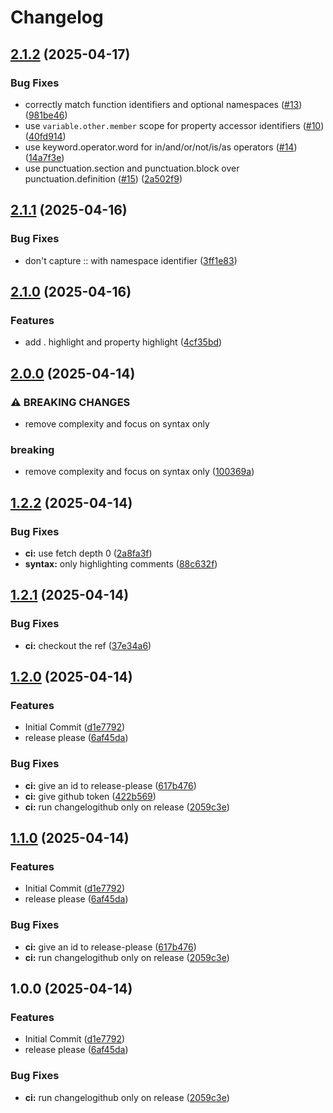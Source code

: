 # Changelog

## [2.1.2](https://github.com/MuntasirSZN/sublime-tera/compare/v2.1.1...v2.1.2) (2025-04-17)


### Bug Fixes

* correctly match function identifiers and optional namespaces ([#13](https://github.com/MuntasirSZN/sublime-tera/issues/13)) ([981be46](https://github.com/MuntasirSZN/sublime-tera/commit/981be46db4c2a1562815caf891c30b0e1f2cc322))
* use `variable.other.member` scope for property accessor identifiers ([#10](https://github.com/MuntasirSZN/sublime-tera/issues/10)) ([40fd914](https://github.com/MuntasirSZN/sublime-tera/commit/40fd914eb91ad4012e5e4a308787adeb40c8e6d5))
* use keyword.operator.word for in/and/or/not/is/as operators ([#14](https://github.com/MuntasirSZN/sublime-tera/issues/14)) ([14a7f3e](https://github.com/MuntasirSZN/sublime-tera/commit/14a7f3eee95d0734e9d00ced1b662551e0e9547f))
* use punctuation.section and punctuation.block over punctuation.definition ([#15](https://github.com/MuntasirSZN/sublime-tera/issues/15)) ([2a502f9](https://github.com/MuntasirSZN/sublime-tera/commit/2a502f9d98711ddca4ad2b685afaa121e42ec483))

## [2.1.1](https://github.com/MuntasirSZN/sublime-tera/compare/v2.1.0...v2.1.1) (2025-04-16)


### Bug Fixes

* don't capture :: with namespace identifier ([3ff1e83](https://github.com/MuntasirSZN/sublime-tera/commit/3ff1e83cb25e6ece9dd1f61bd768459ce3c8e264))

## [2.1.0](https://github.com/MuntasirSZN/sublime-tera-syntax/compare/v2.0.0...v2.1.0) (2025-04-16)


### Features

* add . highlight and property highlight ([4cf35bd](https://github.com/MuntasirSZN/sublime-tera-syntax/commit/4cf35bd2f1b78ea3e94e2468632b15ee588d4780))

## [2.0.0](https://github.com/MuntasirSZN/sublime-tera/compare/v1.2.2...v2.0.0) (2025-04-14)


### ⚠ BREAKING CHANGES

* remove complexity and focus on syntax only

### breaking

* remove complexity and focus on syntax only ([100369a](https://github.com/MuntasirSZN/sublime-tera/commit/100369ae0b5d740dacabf181ecfab218a5b6cc3e))

## [1.2.2](https://github.com/MuntasirSZN/sublime-tera/compare/v1.2.1...v1.2.2) (2025-04-14)


### Bug Fixes

* **ci:** use fetch depth 0 ([2a8fa3f](https://github.com/MuntasirSZN/sublime-tera/commit/2a8fa3f272b9941d4c7e96bbe6e0e4a9d839dca7))
* **syntax:** only highlighting comments ([88c632f](https://github.com/MuntasirSZN/sublime-tera/commit/88c632fc424677e63a1684b5baed6298949048c6))

## [1.2.1](https://github.com/MuntasirSZN/sublime-tera/compare/v1.2.0...v1.2.1) (2025-04-14)


### Bug Fixes

* **ci:** checkout the ref ([37e34a6](https://github.com/MuntasirSZN/sublime-tera/commit/37e34a6b00df109aeb8e6f318d534c75af7e44c3))

## [1.2.0](https://github.com/MuntasirSZN/sublime-tera/compare/v1.1.0...v1.2.0) (2025-04-14)


### Features

* Initial Commit ([d1e7792](https://github.com/MuntasirSZN/sublime-tera/commit/d1e7792ba97a9b4c46f76db8a36b223ec326ced9))
* release please ([6af45da](https://github.com/MuntasirSZN/sublime-tera/commit/6af45dab7cdf268e4d8cf496d98c3852ce9d1e38))


### Bug Fixes

* **ci:** give an id to release-please ([617b476](https://github.com/MuntasirSZN/sublime-tera/commit/617b476480a8df299122cf3223597942f2c5abc3))
* **ci:** give github token ([422b569](https://github.com/MuntasirSZN/sublime-tera/commit/422b569d106843476cb99549a003b2a562e699d9))
* **ci:** run changelogithub only on release ([2059c3e](https://github.com/MuntasirSZN/sublime-tera/commit/2059c3e98cf48aec5b65a3aab358c2071d0994ed))

## [1.1.0](https://github.com/MuntasirSZN/sublime-tera/compare/v1.0.0...v1.1.0) (2025-04-14)


### Features

* Initial Commit ([d1e7792](https://github.com/MuntasirSZN/sublime-tera/commit/d1e7792ba97a9b4c46f76db8a36b223ec326ced9))
* release please ([6af45da](https://github.com/MuntasirSZN/sublime-tera/commit/6af45dab7cdf268e4d8cf496d98c3852ce9d1e38))


### Bug Fixes

* **ci:** give an id to release-please ([617b476](https://github.com/MuntasirSZN/sublime-tera/commit/617b476480a8df299122cf3223597942f2c5abc3))
* **ci:** run changelogithub only on release ([2059c3e](https://github.com/MuntasirSZN/sublime-tera/commit/2059c3e98cf48aec5b65a3aab358c2071d0994ed))

## 1.0.0 (2025-04-14)


### Features

* Initial Commit ([d1e7792](https://github.com/MuntasirSZN/sublime-tera/commit/d1e7792ba97a9b4c46f76db8a36b223ec326ced9))
* release please ([6af45da](https://github.com/MuntasirSZN/sublime-tera/commit/6af45dab7cdf268e4d8cf496d98c3852ce9d1e38))


### Bug Fixes

* **ci:** run changelogithub only on release ([2059c3e](https://github.com/MuntasirSZN/sublime-tera/commit/2059c3e98cf48aec5b65a3aab358c2071d0994ed))
